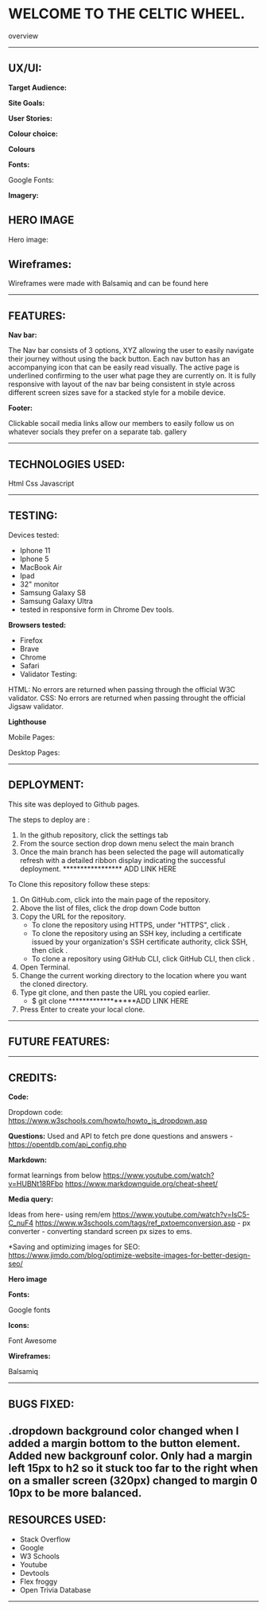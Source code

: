 # WELCOME TO THE CELTIC WHEEL.

overview

---

## UX/UI:

**Target Audience:**

**Site Goals:** 

**User Stories:**

**Colour choice:**

**Colours**


**Fonts:**

Google Fonts:

**Imagery:**


## HERO IMAGE

Hero image:


## Wireframes:

Wireframes were made with Balsamiq and can be found here

---

## FEATURES:

**Nav bar:**



The Nav bar consists of 3 options, XYZ  allowing the user to easily navigate their journey without using the back button.
Each nav button has an accompanying icon that can be easily read visually.
The active page is underlined confirming to the user what page they are currently on.
It is fully responsive with layout of the nav bar being consistent in style across different screen sizes save for a stacked style for a mobile device.

**Footer:**

Clickable socail media links allow our members to easily follow us on whatever socials they prefer on a separate tab.
gallery

---

## TECHNOLOGIES USED:

Html
Css
Javascript 

---

## TESTING:

Devices tested:

 * Iphone 11
 * Iphone 5
 * MacBook Air
 * Ipad
 * 32" monitor
 * Samsung Galaxy S8
 * Samsung Galaxy Ultra
 * tested in responsive form in Chrome Dev tools.

**Browsers tested:**

 * Firefox
 * Brave
 * Chrome
 * Safari
 * Validator Testing:

HTML: No errors are returned when passing through the official W3C validator.
CSS: No errors are returned when passing throught the official Jigsaw validator.

**Lighthouse**

Mobile Pages:
  
Desktop Pages:

--- 

## DEPLOYMENT:
This site was deployed to Github pages.

  The steps to deploy are :

1. In the github repository, click the settings tab
2. From the source section drop down menu select the main branch
3. Once the main branch has been selected the page will automatically refresh with a detailed ribbon display indicating the successful deployment.
***************** ADD LINK HERE

To Clone this repository follow these steps:

1. On GitHub.com, click into the main page of the repository.
2. Above the list of files, click the drop down Code button
3. Copy the URL for the repository. 
    * To clone the repository using HTTPS, under "HTTPS", click . 
    * To clone the repository using an SSH key, including a certificate issued by your organization's SSH certificate authority, click SSH, then click . 
    * To clone a repository using GitHub CLI, click GitHub CLI, then click .
4. Open Terminal.
5. Change the current working directory to the location where you want the cloned directory.
6. Type git clone, and then paste the URL you copied earlier.
    * $ git clone ******************ADD LINK HERE
7. Press Enter to create your local clone.

--- 

## FUTURE FEATURES:

---

## CREDITS:

**Code:**
 
 Dropdown code: https://www.w3schools.com/howto/howto_js_dropdown.asp

 **Questions:**
Used and API to fetch pre done questions and answers - https://opentdb.com/api_config.php

**Markdown:**

format learnings from below
https://www.youtube.com/watch?v=HUBNt18RFbo
https://www.markdownguide.org/cheat-sheet/

**Media query:**

Ideas from here- using rem/em
https://www.youtube.com/watch?v=IsC5-C_nuF4
https://www.w3schools.com/tags/ref_pxtoemconversion.asp - px converter - converting standard screen px sizes to ems.

*Saving and optimizing images for SEO: https://www.jimdo.com/blog/optimize-website-images-for-better-design-seo/

**Hero image**

**Fonts:**

Google fonts

**Icons:**

Font Awesome

**Wireframes:**

Balsamiq

---

## BUGS FIXED:

.dropdown background color changed when I added a margin bottom to the button element. Added new backgrounf color.
Only had a  margin left 15px to h2 so it stuck too far to the right when on a smaller screen (320px) changed to margin 0 10px to be more balanced. 
--- 

## RESOURCES USED:

* Stack Overflow
* Google
* W3 Schools
* Youtube
* Devtools
* Flex froggy
* Open Trivia Database 
---

